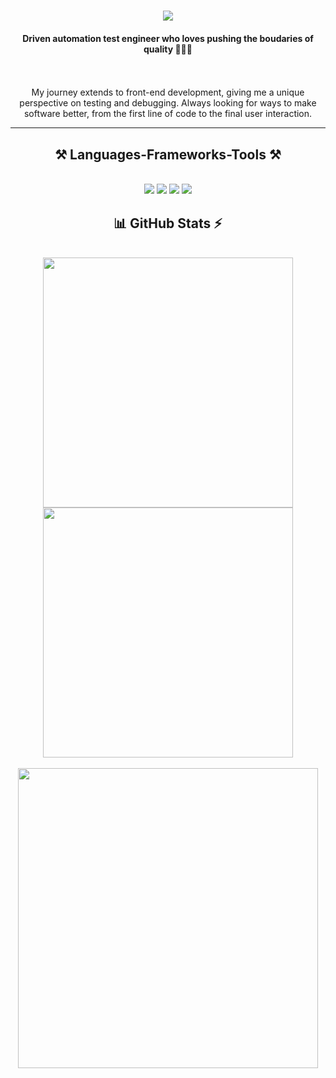 <!-- Level 1: Simple biography and stats -->

<h1 align="center">
    <img src="https://readme-typing-svg.herokuapp.com/?font=Righteous&size=35&center=true&vCenter=true&width=500&height=70&duration=4000&lines=Hi+There!+👋;+I'm+Shawn!;" />
</h1>

<h4 align="center">
    Driven automation test engineer who loves pushing the boudaries of quality 👨🏻‍💻
</h4>
<br/>
<br/>
<div align="center">
    My journey extends to front-end development, giving me a unique perspective on testing and debugging. Always looking for ways to make software better, from the first line of code to the final user interaction.
</div>

<hr/>

<h2 align="center">⚒️ Languages-Frameworks-Tools ⚒️</h2>
<br/>
<div align="center">
    <img src="https://skillicons.dev/icons?i=java,py,dart,js,ts,html,css,sass,bash,gherkin" />
    <img src="https://skillicons.dev/icons?i=selenium,flutter" />
    <img src="https://skillicons.dev/icons?i=git,github,githubactions,postman,grafana" />
    <img src="https://skillicons.dev/icons?i=vscode,eclipse,androidstudio" />
</div>

<h2 align="center"> 📊 GitHub Stats ⚡ </h2>
<br/>
<div align="center">
    <img width=400 src="https://github-readme-stats.vercel.app/api?username=ShengYuan-Shawn&theme=tokyonight&hide_border=false&include_all_commits=false&count_private=false" />
    <img width=400 src="https://nirzak-streak-stats.vercel.app/?user=ShengYuan-Shawn&theme=tokyonight&hide_border=false" />
    <br/>
    <br/>
    <img width=480 src="https://github-readme-stats.vercel.app/api/top-langs/?username=ShengYuan-Shawn&theme=tokyonight&hide_border=false&include_all_commits=false&count_private=false&layout=compact" />
</div>
